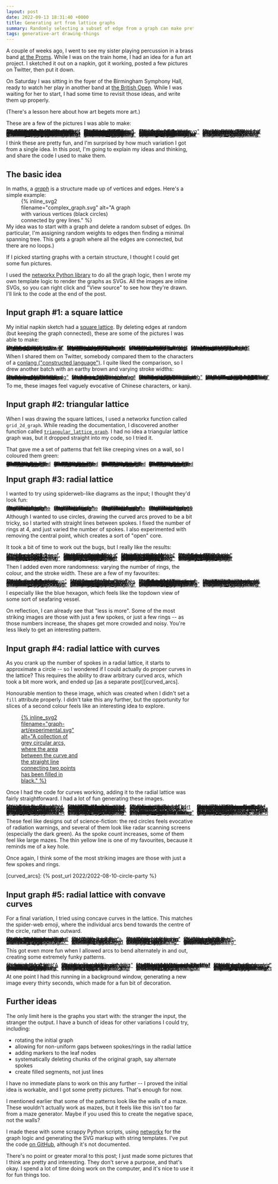 ```yaml
---
layout: post
date: 2022-09-13 18:31:40 +0000
title: Generating art from lattice graphs
summary: Randomly selecting a subset of edge from a graph can make pretty pictures.
tags: generative-art drawing-things
---
```


<style>
  /*
    By default, this is a grid that's four columns wide, but on narrow screens
    (i.e. mobile), I shrink it to two columns so it remains readable.

    I think I might do a checkerboard pattern on the 4-wide layout, and I want
    to retain that on the 2-wide layout, so I need to swap the 3rd/4th in every row.

    e.g. if I have

        X1 .2 X3 .4
        .5 X6 .7 X8

    then on the mobile layout I want

        X1 .2
        .4 X3
        X6 .5
        .7 X8

    I swap the orders with `grid-column` properties, then the `grid-auto-flow`
    stops there being gaps in the grid.
  */
  .grid_4up {
    max-width: 650px;
    margin-left:  auto;
    margin-right: auto;
    display: grid;
    grid-gap: 8px;
    grid-template-columns: auto auto auto auto;
  }

  .grid_4up a {
    line-height: 0;
  }

  .grid_4up a:hover {
    background: none;
  }

  .grid_4up svg {
    max-width: 100%;
  }

  @media screen and (max-width: 500px) {
    .grid_4up {
      grid-template-columns: auto auto;
    }
  }

  @media screen and (max-width: 500px) {
    .checkerboard {
      grid-auto-flow: dense;
    }

    .checkerboard svg:nth-child(8n+3),
    .checkerboard a:nth-child(8n+3),
    .checkerboard svg:nth-child(8n+5),
    .checkerboard a:nth-child(8n+5),
    .checkerboard svg:nth-child(8n),
    .checkerboard a:nth-child(8n) {
      grid-column: 2 / 2;
    }

    .checkerboard svg:nth-child(8n+6),
    .checkerboard a:nth-child(8n+6),
    .checkerboard svg:nth-child(8n+7),
    .checkerboard a:nth-child(8n+7) {
      grid-column: 1 / 2;
    }
  }
</style>

A couple of weeks ago, I went to see my sister playing percussion in a brass band [at the Proms][late_prom].
While I was on the train home, I had an idea for a fun art project.
I sketched it out on a napkin, got it working, posted a few pictures on Twitter, then put it down.

On Saturday I was sitting in the foyer of the Birmingham Symphony Hall, ready to watch her play in another band at [the British Open][open].
While I was waiting for her to start, I had some time to revisit those ideas, and write them up properly.

(There's a lesson here about how art begets more art.)

These are a few of the pictures I was able to make:

<div class="grid_4up checkerboard">
  <a href="/images/2022/graph-art/brown_conlang_4.svg">
    {%
      inline_svg2
      filename="graph-art/brown_conlang_4.svg"
      alt="A simple graphic made of connected dark brown lines on a light brown background. 		All the lines are at right angles to each other, and rise up from a single horizontal line on the base. 		The left-hand side looks like a "y" and a "u" placed on top of each other; the right-hand side looks like a capital "E" with an extra bar."
    %}
  </a>
  <a href="/images/2022/graph-art/lime_circles.svg">
    {%
      inline_svg2
      filename="graph-art/lime_circles.svg"
      alt="A simple graphic made of connected lime-coloured lines. They're arranged around a circle: some concentric rings around a central point, then spokes going from the centre to the outer edge. Some of the lines are missing -- some of the circles and spokes have gaps."
    %}
  </a>
  <a href="/images/2022/graph-art/purple_diamond.svg">
    {%
      inline_svg2
      filename="graph-art/purple_diamond.svg"
      alt="A simple graphic made of purple lines. They're arranged in concentric diamonds, with three of the four sides closed, but one side open."
    %}
  </a>
  <a href="/images/2022/graph-art/yellow_keyhole.svg">
    {%
      inline_svg2
      filename="graph-art/yellow_keyhole.svg"
      alt="A simple graphic made of thin, yellow, circular lines. There's a gap in the middle of the circle, which looks a bit like a keyhole."
    %}
  </a>
  <a href="/images/2022/graph-art/blue_circle_quadrants.svg">
    {%
      inline_svg2
      filename="graph-art/blue_circle_quadrants.svg"
      alt="A simple graphic made of connected blue lines. The circle is divided into four quadrants: in the upper-left and lower-right quadrants, the curves bend outwards; in the lower-left and upper-right quadrants, the curves bend inwards. It creates a rather pleasing visual symmetry."
    %}
  </a>
  <a href="/images/2022/graph-art/cream_clock.svg">
    {%
      inline_svg2
      filename="graph-art/cream_clock.svg"
      alt="A simple graphic made of connected dark brown lines. The lines form a sort of curved pentagon shape, with three lines coming out of the central point that make it look vaguely like a clock."
    %}
  </a>
  <a href="/images/2022/graph-art/red_nuclear.svg">
    {%
      inline_svg2
      filename="graph-art/red_nuclear.svg"
      alt="A graphic made of connected red circular lines. They're arranged into seven segments, with three segments forming along the outer edge. This looks similar to the three sections of a radiation warning symbol."
    %}
  </a>
  <a href="/images/2022/graph-art/green_octagon.svg">
    {%
      inline_svg2
      filename="graph-art/green_octagon.svg"
      alt="A graphic made of connected green lines, in a sort of octagonal shape."
    %}
  </a>
</div>

I think these are pretty fun, and I'm surprised by how much variation I got from a single idea.
In this post, I'm going to explain my ideas and thinking, and share the code I used to make them.

[late_prom]: https://www.theguardian.com/music/2022/aug/13/bbc-proms-30-32-tredegar-band-review-hms-pinafore-opera-holland-park-ohp-poulenc-double-bill-glyndebourne
[open]: https://www.4barsrest.com/news/54320/bands-ready-for-british-open-return



## The basic idea

In maths, a [*graph*](https://en.wikipedia.org/wiki/Graph_(discrete_mathematics)) is a structure made up of vertices and edges.
Here's a simple example:

<figure style="width: 300px; margin-top: -1em; margin-bottom: -1em;">
  {%
    inline_svg2
    filename="complex_graph.svg"
    alt="A graph with various vertices (black circles) connected by grey lines."
  %}
</figure>

My idea was to start with a graph and delete a random subset of edges.
(In particular, I'm assigning random weights to edges then finding a minimal spanning tree.
This gets a graph where all the edges are connected, but there are no loops.)

If I picked starting graphs with a certain structure, I thought I could get some fun pictures.

I used the [networkx Python library][networkx] to do all the graph logic, then I wrote my own template logic to render the graphs as SVGs.
All the images are inline SVGs, so you can right click and "View source" to see how they're drawn.
I'll link to the code at the end of the post.

[networkx]: https://networkx.org/



## Input graph #1: a square lattice

My initial napkin sketch had a [square lattice].
By deleting edges at random (but keeping the graph connected), these are some of the pictures I was able to make:

<div class="grid_4up">
  <a href="/images/2022/graph-art/grey_conlang_1.svg">
    {%
      inline_svg2
      filename="graph-art/grey_conlang_1.svg"
      alt="A graphic made of straight grey lines arranged at right angles to each other. It looks a bit like a U, a T and an H smushed together."
    %}
  </a>
  <a href="/images/2022/graph-art/grey_conlang_2.svg">
    {%
      inline_svg2
      filename="graph-art/grey_conlang_2.svg"
      alt="A graphic made of straight grey lines arranged at right angles to each other. There's a big enclosing square and then a slightly smaller square in the upper-left, a bit like one is enclosing the other."
    %}
  </a>
  <a href="/images/2022/graph-art/grey_conlang_3.svg">
    {%
      inline_svg2
      filename="graph-art/grey_conlang_3.svg"
      alt="A graphic made of straight grey lines arranged at right angles to each other. There's a small square in the lower left-hand corner, with a few lines coming off it – a bit like tentacles or hairs."
    %}
  </a>
  <a href="/images/2022/graph-art/grey_conlang_4.svg">
    {%
      inline_svg2
      filename="graph-art/grey_conlang_4.svg"
      alt="A graphic made of straight grey lines arranged at right angles to each other. To my eye, this looks a bit like two representations of people walking from left-to-right."
    %}
  </a>
</div>

When I shared them on Twitter, somebody compared them to the characters of a [conlang ("constructed language")][conlang].
I quite liked the comparison, so I drew another batch with an earthy brown and varying stroke widths:

<div class="grid_4up">
  <a href="/images/2022/graph-art/brown_conlang_1.svg">
    {%
      inline_svg2
      filename="graph-art/brown_conlang_1.svg"
      alt="A graphic made of connected dark brown lines on a light brown background. The lines are quite thin, and appear to be creating a shape in an approximation of a clockwise spiral."
    %}
  </a>
  <a href="/images/2022/graph-art/brown_conlang_2.svg">
    {%
      inline_svg2
      filename="graph-art/brown_conlang_2.svg"
      alt="A graphic made of connected dark brown lines on a light brown background. The lines are very thick."
    %}
  </a>
  <a href="/images/2022/graph-art/brown_conlang_3.svg">
    {%
      inline_svg2
      filename="graph-art/brown_conlang_3.svg"
      alt="A graphic made of connected dark brown lines on a light brown background. There's a distinct "left" and "right" half to the graphic, both forming distinct shapes on either side."
    %}
  </a>
  <a href="/images/2022/graph-art/brown_conlang_4.svg">
    {%
      inline_svg2
      filename="graph-art/brown_conlang_4.svg"
      alt="A simple graphic made of connected dark brown lines on a light brown background. 		All the lines are at right angles to each other, and rise up from a single horizontal line on the base. 		The left-hand side looks like a "y" and a "u" placed on top of each other; the right-hand side looks like a capital "E" with an extra bar."
    %}
  </a>
</div>

To me, these images feel vaguely evocative of Chinese characters, or kanji.

[conlang]: https://en.wikipedia.org/wiki/Constructed_language
[square lattice]: https://en.wikipedia.org/wiki/Square_lattice



## Input graph #2: triangular lattice

When I was drawing the square lattices, I used a networkx function called `grid_2d_graph`.
While reading the documentation, I discovered another function called [`triangular_lattice_graph`][tri_lattice].
I had no idea a triangular lattice graph was, but it dropped straight into my code, so I tried it.

That gave me a set of patterns that felt like creeping vines on a wall, so I coloured them green:

[tri_lattice]: https://networkx.org/documentation/stable/reference/generated/networkx.generators.lattice.triangular_lattice_graph.html?highlight=triangular+lattice#networkx.generators.lattice.triangular_lattice_graph

<div class="grid_4up">
  <a href="/images/2022/graph-art/vines.0.svg">
    {%
      inline_svg2
      filename="graph-art/vines.0.svg"
      alt="A simple graphic made of dark green lines on a light green background. The lines are arranged at right angles or 45 degrees to each other, and look a bit like a vine hanging down a long wall."
    %}
  </a>
  <a href="/images/2022/graph-art/vines.1.svg">
    {%
      inline_svg2
      filename="graph-art/vines.1.svg"
      alt="A simple graphic made of dark green lines on a light green background. The lines are arranged at right angles or 45 degrees to each other, and look a bit like a vine hanging down a long wall."
    %}
  </a>
  <a href="/images/2022/graph-art/vines.2.svg">
    {%
      inline_svg2
      filename="graph-art/vines.2.svg"
      alt="A simple graphic made of dark green lines on a light green background. The lines are arranged at right angles or 45 degrees to each other, and look a bit like a vine hanging down a long wall."
    %}
  </a>
  <a href="/images/2022/graph-art/vines.3.svg">
    {%
      inline_svg2
      filename="graph-art/vines.3.svg"
      alt="A simple graphic made of dark green lines on a light green background. The lines are arranged at right angles or 45 degrees to each other, and look a bit like a vine hanging down a long wall."
    %}
  </a>
</div>



## Input graph #3: radial lattice

I wanted to try using spiderweb-like diagrams as the input; I thought they'd look fun:

<div class="grid_4up">
  <a href="/images/2022/graph-art/radial-3.svg">
    {%
      inline_svg2
      filename="graph-art/radial-3.svg"
      alt="Three concentric grey rings, with three spokes going from the centre to the outermost ring."
    %}
  </a>
  <a href="/images/2022/graph-art/radial-5.svg">
    {%
      inline_svg2
      filename="graph-art/radial-5.svg"
      alt="Three concentric grey rings, with five spokes going from the centre to the outermost ring."
    %}
  </a>
  <a href="/images/2022/graph-art/radial-8.svg">
    {%
      inline_svg2
      filename="graph-art/radial-8.svg"
      alt="Three concentric grey rings, with eight spokes going from the centre to the outermost ring."
    %}
  </a>
  <a href="/images/2022/graph-art/radial-20.svg">
    {%
      inline_svg2
      filename="graph-art/radial-20.svg"
      alt="Three concentric grey rings, with twenty spokes going from the centre to the outermost ring."
    %}
  </a>
</div>

Although I wanted to use circles, drawing the curved arcs proved to be a bit tricky, so I started with straight lines between spokes.
I fixed the number of rings at 4, and just varied the number of spokes.
I also experimented with removing the central point, which creates a sort of "open" core.

It took a bit of time to work out the bugs, but I really like the results:

<div class="grid_4up checkerboard">
  <a href="/images/2022/graph-art/grey_lattice_1.svg">
    {%
      inline_svg2
      filename="graph-art/grey_lattice_1.svg"
      alt="A partially completed octagonal lattice made of thin grey lines."
    %}
  </a>
  <a href="/images/2022/graph-art/grey_lattice_2.svg">
    {%
      inline_svg2
      filename="graph-art/grey_lattice_2.svg"
      alt="A partially completed pentagonal lattice made of thin grey lines. The central point and two sides are missing, making it feel quite open."
    %}
  </a>
  <a href="/images/2022/graph-art/grey_lattice_4.svg">
    {%
      inline_svg2
      filename="graph-art/grey_lattice_4.svg"
      alt="A partially completed decagonal lattice (ten sides) made of thin grey lines. Several of the segments are completely empty; others are filled."
    %}
  </a>
  <a href="/images/2022/graph-art/grey_lattice_3.svg">
    {%
      inline_svg2
      filename="graph-art/grey_lattice_3.svg"
      alt="A partially completed hexagonal lattice made of thin grey lines. Three of the lines in the upper left look a bit like the edge of a wing, as if it's flying.s"
    %}
  </a>
  <a href="/images/2022/graph-art/grey_lattice_5.svg">
    {%
      inline_svg2
      filename="graph-art/grey_lattice_5.svg"
      alt="A partially completed octagonal lattice. Most of the lines are spokes, not the concentric octagons."
    %}
  </a>
  <a href="/images/2022/graph-art/grey_lattice_6.svg">
    {%
      inline_svg2
      filename="graph-art/grey_lattice_6.svg"
      alt="A partially completed radial lattice (don't ask me to count the number of sides). Although all the edges are straight lines, it looks a bit like a circle."
    %}
  </a>
  <a href="/images/2022/graph-art/grey_lattice_7.svg">
    {%
      inline_svg2
      filename="graph-art/grey_lattice_7.svg"
      alt="A partially completed pentagonal lattice made of thin grey lines. Unlike the previous lattice, the central point is included, and the three lines going into the centre give it quite a different look."
    %}
  </a>
  <a href="/images/2022/graph-art/grey_lattice_8.svg">
    {%
      inline_svg2
      filename="graph-art/grey_lattice_8.svg"
      alt="A partially completed radial lattice (don't ask me to count the number of sides). Although all the edges are straight lines, it looks a bit like a circle."
    %}
  </a>
</div>

Then I added even more randomness: varying the number of rings, the colour, and the stroke width.
These are a few of my favourites:

<div class="grid_4up checkerboard">
  <a href="/images/2022/graph-art/purple_diamond.svg">
    {%
      inline_svg2
      filename="graph-art/purple_diamond.svg"
      alt="A simple graphic made of purple lines. They're arranged in concentric diamonds, with three of the four sides closed, but one side open."
    %}
  </a>
  <a href="/images/2022/graph-art/pink_pentagon.svg">
    {%
      inline_svg2
      filename="graph-art/pink_pentagon.svg"
      alt="A graphic made of pink lines on a dark background. They're arranged in a pentagonal shape, with two of the five sides mostly open."
    %}
  </a>
  <a href="/images/2022/graph-art/light_heptagon.svg">
    {%
      inline_svg2
      filename="graph-art/light_heptagon.svg"
      alt="A graphic made of dark lines on a cream background. They're arranged in a heptagon shape, with several spokes almost completely open, giving a sense of direction: as if the shape is moving up the page."
    %}
  </a>
  <a href="/images/2022/graph-art/blue_hexagon.svg">
    {%
      inline_svg2
      filename="graph-art/blue_hexagon.svg"
      alt="A graphic made of blue lines in a hexagon shape. There's a spoke running through the centre, and the two upper-right sides are open, helping to give a very clear sense of direction: this shape is moving up and to the right."
    %}
  </a>
  <a href="/images/2022/graph-art/ghost_heptagon.svg">
    {%
      inline_svg2
      filename="graph-art/ghost_heptagon.svg"
      alt="A simple graphic made of connected light blue lines. Set against the dark background, it has a vaguely ghostly effect."
    %}
  </a>
  <a href="/images/2022/graph-art/orange_many_gon.svg">
    {%
      inline_svg2
      filename="graph-art/orange_many_gon.svg"
      alt="A graphic made of many orange lines. Although every line is straight, there's enough of them that the overall pattern looks a bit like a circle."
    %}
  </a>
  <a href="/images/2022/graph-art/minimal_triangle.svg">
    {%
      inline_svg2
      filename="graph-art/minimal_triangle.svg"
      alt="A simple graphic made up of just of five lines, and which still makes the outline of the original triangle clear (even though only one side is drawn)."
    %}
  </a>
  <a href="/images/2022/graph-art/green_octagon.svg">
    {%
      inline_svg2
      filename="graph-art/green_octagon.svg"
      alt="A graphic made of connected green lines, in a sort of octagonal shape."
    %}
  </a>
</div>

I especially like the blue hexagon, which feels like the topdown view of some sort of seafaring vessel.

On reflection, I can already see that "less is more".
Some of the most striking images are those with just a few spokes, or just a few rings -- as those numbers increase, the shapes get more crowded and noisy.
You're less likely to get an interesting pattern.



## Input graph #4: radial lattice with curves

As you crank up the number of spokes in a radial lattice, it starts to approximate a circle -- so I wondered if I could actually do proper curves in the lattice?
This requires the ability to draw arbitrary curved arcs, which took a bit more work, and ended up [as a separate post][curved_arcs].

Honourable mention to these image, which was created when I didn't set a `fill` attribute properly.
I didn't take this any further, but the opportunity for slices of a second colour feels like an interesting idea to explore.

<style>
  a.nohover:hover {
    background: none;
  }
</style>

<figure style="max-width: 157px;">
  <a href="/images/2022/graph-art/experimental.svg" class="nohover">
    {%
      inline_svg2
      filename="graph-art/experimental.svg"
      alt="A collection of grey circular arcs, where the area between the curve and the straight line connecting two points has been filled in black."
    %}
  </a>
</figure>

Once I had the code for curves working, adding it to the radial lattice was fairly straightforward.
I had a lot of fun generating these images.

<div class="grid_4up checkerboard">
  <a href="/images/2022/graph-art/yellow_busy.svg">
    {%
      inline_svg2
      filename="graph-art/yellow_busy.svg"
      alt="A graphic made of yellow lines and circular arcs. There are lots of spokes and little arcs, so it looks quite busy."
    %}
  </a>
  <a href="/images/2022/graph-art/red_nuclear.svg">
    {%
      inline_svg2
      filename="graph-art/red_nuclear.svg"
      alt="A graphic made of connected red circular lines. They're arranged into seven segments, with three segments forming along the outer edge. This looks similar to the three sections of a radiation warning symbol."
    %}
  </a>
  <a href="/images/2022/graph-art/green_radar.svg">
    {%
      inline_svg2
      filename="graph-art/green_radar.svg"
      alt="A graphic made of dark green lines and circular arcs. To me, it looks a bit like some sort of complex radar scanning screen."
    %}
  </a>
  <a href="/images/2022/graph-art/lime_circles.svg">
    {%
      inline_svg2
      filename="graph-art/lime_circles.svg"
      alt="A simple graphic made of connected lime-coloured lines. They're arranged around a circle: some concentric rings around a central point, then spokes going from the centre to the outer edge. Some of the lines are missing -- some of the circles and spokes have gaps."
    %}
  </a>
  <a href="/images/2022/graph-art/yellow_keyhole.svg">
    {%
      inline_svg2
      filename="graph-art/yellow_keyhole.svg"
      alt="A simple graphic made of thin, yellow, circular lines. There's a gap in the middle of the circle, which looks a bit like a keyhole."
    %}
  </a>
  <a href="/images/2022/graph-art/pink_half_circle.svg">
    {%
      inline_svg2
      filename="graph-art/pink_half_circle.svg"
      alt="A graphic made of pink lines and quarter circle arcs. The arrangement of lines and arcs around the central vertical line look a bit like a helmet, or maybe a stylised face."
    %}
  </a>
  <a href="/images/2022/graph-art/orange_circle.svg">
    {%
      inline_svg2
      filename="graph-art/orange_circle.svg"
      alt="A graphic made of thick orange lines and circular arcs."
    %}
  </a>
  <a href="/images/2022/graph-art/lavendar_pentagram.svg">
    {%
      inline_svg2
      filename="graph-art/lavendar_pentagram.svg"
      alt="A graphic made of black lines and circular arcs. There are five spokes which makes it look vaguely like a star."
    %}
  </a>
  <a href="/images/2022/graph-art/tri_circle.svg">
    {%
      inline_svg2
      filename="graph-art/tri_circle.svg"
      alt="A graphic made of thick blue lines and circular arcs, split into three segments. It looks vaguely like some sort of radar scanner."
    %}
  </a>
  <a href="/images/2022/graph-art/turquoise_busy.svg">
    {%
      inline_svg2
      filename="graph-art/turquoise_busy.svg"
      alt="A graphic made of turquoise lines and circular arcs. There are lots of spokes and little arcs, so it looks quite busy."
    %}
  </a>
  <a href="/images/2022/graph-art/purple_semicircle.svg">
    {%
      inline_svg2
      filename="graph-art/purple_semicircle.svg"
      alt="A graphic made of purple semicircular arcs. You can see where the complete circle should be, but the graphic is divided down the middle: there are only arcs on the left-hand side."
    %}
  </a>
  <a href="/images/2022/graph-art/blue_quarters.svg">
    {%
      inline_svg2
      filename="graph-art/blue_quarters.svg"
      alt="A graphic made of thick blue lines and circular arcs, split into quarters. It looks vaguely like some sort of radar scanner."
    %}
  </a>
</div>

These feel like designs out of science-fiction: the red circles feels evocative of radiation warnings, and several of them look like radar scanning screens (especially the dark green).
As the spoke count increases, some of them feel like large mazes.
The thin yellow line is one of my favourites, because it reminds me of a key hole.

Once again, I think some of the most striking images are those with just a few spokes and rings.

[curved_arcs]: {% post_url 2022/2022-08-10-circle-party %}



## Input graph #5: radial lattice with convave curves

For a final variation, I tried using concave curves in the lattice.
This matches the spider-web emoji, where the individual arcs bend towards the centre of the circle, rather than outward.

<div class="grid_4up checkerboard">
  <a href="/images/2022/graph-art/four_point_curve.svg">
    {%
      inline_svg2
      filename="graph-art/four_point_curve.svg"
      alt="A graphic made of pink curves around a four pointed cross. The four points are at right angles; three of the right angles have sweeping curves that approach the centre, but the fourth is empty."
    %}
  </a>
  <a href="/images/2022/graph-art/spider_hex.svg">
    {%
      inline_svg2
      filename="graph-art/spider_hex.svg"
      alt="A blue graphic that looks a bit like a six-pointed spider web."
    %}
  </a>
  <a href="/images/2022/graph-art/purple_spider.svg">
    {%
      inline_svg2
      filename="graph-art/purple_spider.svg"
      alt="A purple graphic that looks a bit like a large, lavender spider web."
    %}
  </a>
  <a href="/images/2022/graph-art/octo_spider.svg">
    {%
      inline_svg2
      filename="graph-art/octo_spider.svg"
      alt="A green graphic that looks a bit like an eight-pointed spider web."
    %}
  </a>
  <a href="/images/2022/graph-art/orange_spider.svg">
    {%
      inline_svg2
      filename="graph-art/orange_spider.svg"
      alt="An orange graphic that looks a bit like a five-pointed spider web."
    %}
  </a>
  <a href="/images/2022/graph-art/silver_spider.svg">
    {%
      inline_svg2
      filename="graph-art/silver_spider.svg"
      alt="A black-and-white graphic that looks like a damaged spider web."
    %}
  </a>
  <a href="/images/2022/graph-art/green_spider.svg">
    {%
      inline_svg2
      filename="graph-art/green_spider.svg"
      alt="A green graphic that looks like a damaged spider web."
    %}
  </a>
  <a href="/images/2022/graph-art/ochre_spider.svg">
    {%
      inline_svg2
      filename="graph-art/ochre_spider.svg"
      alt="An ochre graphic that looks like a damaged seven-point spider web."
    %}
  </a>
</div>

This got even more fun when I allowed arcs to bend alternately in and out, creating some extremely funky patterns.

<div class="grid_4up checkerboard">
  <a href="/images/2022/graph-art/swirly.svg">
    {%
      inline_svg2
      filename="graph-art/swirly.svg"
      alt="A purple graphic with curves moving in and out along the spokes."
    %}
  </a>
  <a href="/images/2022/graph-art/inverse_three_points.svg">
    {%
      inline_svg2
      filename="graph-art/inverse_three_points.svg"
      alt="A lime graphic with three curves making a triangle. Two of the curves are concave and intersecting, so it looks a bit like an upwards arrow."
    %}
  </a>
  <a href="/images/2022/graph-art/blue_circle_quadrants.svg">
    {%
      inline_svg2
      filename="graph-art/blue_circle_quadrants.svg"
      alt="A simple graphic made of connected blue lines. The circle is divided into four quadrants: in the upper-left and lower-right quadrants, the curves bend outwards; in the lower-left and upper-right quadrants, the curves bend inwards. It creates a rather pleasing visual symmetry."
    %}
  </a>
  <a href="/images/2022/graph-art/curvy_hexagon.svg">
    {%
      inline_svg2
      filename="graph-art/curvy_hexagon.svg"
      alt="An orange graphic with three sets of curves bending inwards, three outwards, to form a sort of curvy hexagon."
    %}
  </a>
  <a href="/images/2022/graph-art/cream_clock.svg">
    {%
      inline_svg2
      filename="graph-art/cream_clock.svg"
      alt="A simple graphic made of connected dark brown lines. The lines form a sort of curved pentagon shape, with three lines coming out of the central point that make it look vaguely like a clock."
    %}
  </a>
  <a href="/images/2022/graph-art/orange_starburst.svg">
    {%
      inline_svg2
      filename="graph-art/orange_starburst.svg"
      alt="An orange graphic with four sets of curves bending inwards, four outwards, to form a sort of curvy octagon."
    %}
  </a>
  <a href="/images/2022/graph-art/purple_splodge.svg">
    {%
      inline_svg2
      filename="graph-art/purple_splodge.svg"
      alt="A purple graphic that looks a bit like an octagon with a bunch of sides removed."
    %}
  </a>
  <a href="/images/2022/graph-art/red_heptagon.svg">
    {%
      inline_svg2
      filename="graph-art/red_heptagon.svg"
      alt="A red graphic that looks a bit like a curvy heptagon. Two of the segments have a lot of filled in lines, so it looks vaguely as if it's moving upwards."
    %}
  </a>
</div>

At one point I had this running in a background window, generating a new image every thirty seconds, which made for a fun bit of decoration.



## Further ideas

The only limit here is the graphs you start with: the stranger the input, the stranger the output.
I have a bunch of ideas for other variations I could try, including:

* rotating the initial graph
* allowing for non-uniform gaps between spokes/rings in the radial lattice
* adding markers to the leaf nodes
* systematically deleting chunks of the original graph, say alternate spokes
* create filled segments, not just lines

I have no immediate plans to work on this any further -- I proved the initial idea is workable, and I got some pretty pictures.
That's enough for now.

I mentioned earlier that some of the patterns look like the walls of a maze.
These wouldn't actually work as mazes, but it feels like this isn't too far from a maze generator.
Maybe if you used this to create the negative space, not the walls?

I made these with some scrappy Python scripts, using [networkx] for the graph logic and generating the SVG markup with string templates.
I've put the code [on GitHub][github], although it's not documented.

There's no point or greater moral to this post; I just made some pictures that I think are pretty and interesting.
They don't serve a purpose, and that's okay.
I spend a lot of time doing work on the computer, and it's nice to use it for fun things too.

[github]: https://github.com/alexwlchan/art-from-spanning-trees

